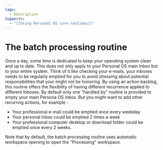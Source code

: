 ```yaml
---
tags:
  - Description
Supports:
  - "[[Using Personal OS core routines]]"
---
```

# The batch processing routine
Once a day, some time is dedicated to keep your operating system clean and up to date. This does not only apply to your Personal OS main Inbox but to your entire system.
Think of it like checking your e-mails, your inboxes needs to be regularly emptied for you to avoid stressing about potential responsibilities that your might not be honoring. 
By using an action backlog, this routine offers the flexibility of having different recurrence applied to different Inboxes. By default only one "handled by" routine is provided to empty your main Persona OS inbox. But you might want to add other recurring actions, for example : 
- Your professional e-mail could be emptied once every weekday
- Your personal Inbox could be emptied 2 times a week
- Your professional computer desktop or download folder could be emptied once every 2 weeks. 

Note that by default, the batch processing routine uses automatic workspace opening to open the "Processing" workspace. 
